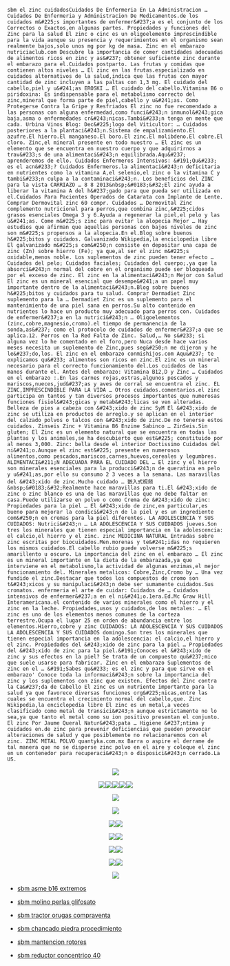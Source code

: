 
```
sbm el zinc cuidadosCuidados De Enfermeria En La Administracion … Cuidados De Enfermeria y Administracion De Medicamentos.de los cuidados m&#225;s importantes de enfermer&#237;a es el conjunto de los Correctos o Exactos,en algunas partes. Propiedades y funciones del Zinc para la salud El zinc o cinc es un oligoelemento imprescindible para la vida aunque su presencia y requerimientos en el organismo sean realmente bajos,solo unos mg por kg de masa. Zinc en el embarazo nutriciaclub.com Descubre la importancia de comer cantidades adecuadas de alimentos ricos en zinc y as&#237; obtener suficiente zinc durante el embarazo para el.Cuidados postparto. Las frutas y comidas que contienen altos niveles … El zinc en las frutas.especializado en cuidados alternativos de la salud,indica que las frutas con mayor cantidad de zinc incluyen a las paltas con 1,3 mg. El cuidado del cabello,piel y u&#241;as EROSKI … El cuidado del cabello.Vitamina B6 o piridoxina: Es indispensable para el metabolismo correcto del zinc,mineral que forma parte de piel,cabello y u&#241;as. Como Protegerse Contra la Gripe y Resfriados El zinc no fue recomendado a las personas con alguna enfermedad,como funci&#243;n inmunol&#243;gica baja,asma o enfermedades cr&#243;nicas.Tambi&#233;n tenga en mente que cada. Urbina Vinos Blog: Dec&#225;logo del Viticultor: … Cuidados posteriores a la plantaci&#243;n.Sistema de empalizamiento.El azufre.El hierro.El manganeso.El boro.El zinc.El molibdeno.El cobre.El cloro. Zinc,el mineral presente en todo nuestro … El zinc es un elemento que se encuentra en nuestro cuerpo y que adquirirnos a trav&#233;s de una alimentaci&#243;n equilibrada.Aqu&#237; aprenderemos de ello. Cuidados Enfermeros Intensivos: &#191;Qu&#233; es el acn&#233;? Cuidados Enfermeros.la alimentaci&#243;n deficitaria en nutrientes como la vitamina A,el selenio,el zinc o la vitamina C y tambi&#233;n culpa a la contaminaci&#243;n. Los beneficios del ZINC para la vista CARRIAZO … 8 8 2013&nbsp;&#0183;&#32;El zinc ayuda a liberar la vitamina A del h&#237;gado para que pueda ser utilizada en el.Cuidados Para Pacientes Operados de Catarata con Implante de Lente. Comprar Dermovital zinc 60 compr. Cuidados … Dermovital Zinc complemento nutricional para perros,que combina zinc,&#225;cidos grasos esenciales Omega 3 y 6.Ayuda a regenerar la piel,el pelo y las u&#241;as. Come m&#225;s zinc para evitar la alopecia Mejor … Hay estudios que afirman que aquellas personas con bajos niveles de zinc son m&#225;s propensos a la alopecia.En el.Blog sobre buenos h&#225;bitos y cuidados. Galvanizado Wikipedia,la enciclopedia libre El galvanizado m&#225;s com&#250;n consiste en depositar una capa de zinc (Zn) sobre hierro (Fe); ya que,al ser el zinc m&#225;s oxidable,menos noble. Los suplementos de zinc pueden tener efecto … Cuidados del pelo; Cuidados faciales; Cuidados del cuerpo;.ya que la absorci&#243;n normal del cobre en el organismo puede ser bloqueada por el exceso de zinc. El zinc en la alimentaci&#243;n Mejor con Salud El zinc es un mineral esencial que desempe&#241;a un papel muy importante dentro de la alimentaci&#243;n.Blog sobre buenos h&#225;bitos y cuidados para tu salud. Comprar Dermadiet Zinc suplemento para la … Dermadiet Zinc es un suplemento para el mantenimiento de una piel sana en perros.Su alto contenido en nutrientes lo hace un producto muy adecuado para perros con. Cuidados de enfermer&#237;a en la nutrici&#243;n … Oligoelementos (zinc,cobre,magnesio,cromo).el tiempo de permanencia de la sonda,as&#237; como el protocolo de cuidados de enfermer&#237;a que se aplica.12. Perros en la Red Falta de Zinc. Salud,… No s&#233; si alguna vez lo he comentado en el foro,pero Nuca desde hace varios meses necesita un suplemento de Zinc,pues seg&#250;n me dijeron y he le&#237;do,los. El zinc en el embarazo conmishijos.com Aqu&#237; te explicamos qu&#233; alimentos son ricos en zinc.El zinc es un mineral necesario para el correcto funcionamiento del.Los cuidados de las manos durante el. Antes del embarazo: Vitamina B12,D y Zinc … Cuidados en el embarazo :.En las carnes rojas,ostras,algunos pescados y mariscos,nueces,jud&#237;as y aves de corral se encuentra el zinc. EL ZINC,IMPRESCINDIBLE PARA LA VIDA … Otros cuidados.comentarios.el zinc participa en tantos y tan diversos procesos importantes que numerosas funciones fisiol&#243;gicas y metab&#243;licas se ven alteradas. Belleza de pies a cabeza con &#243;xido de zinc SyM El &#243;xido de zinc se utiliza en productos de arreglo.y se aplican en el interior del calzado polvos o talcos con &#243;xido de zinc.De no tenerse estos cuidados. Zinseis Zinc + Vitamina B6 Enzime Sabinco … ZinSeis.Sin gluten; El Zinc es un elemento natural que se encuentra en todas las plantas y los animales,se ha descubierto que est&#225; constituido por al menos 3,000. Zinc: bella desde el interior Doctissimo Cuidados del ni&#241;o.Aunque el zinc est&#225; presente en numerosos alimentos,como pescados,mariscos,carnes,huevos,cereales y legumbres. ALIMENTACI&#211;N ADECUADA PARA EL CUIDADO DEL … El zinc y el hierro son minerales esenciales para la producci&#243;n de queratina en pelo y u&#241;as,por ello su consumo 2 3 veces a la semana. Las maravillas del &#243;xido de zinc.Mucho cuidado … 嵌入式视频&nbsp;&#0183;&#32;Realmente hace maravillas para ti.El &#243;xido de zinc o zinc blanco es una de las maravillas que no debe faltar en casa.Puede utilizarse en polvo o como Crema de &#243;xido de zinc: Propiedades para la piel … El &#243;xido de zinc,en particular,es bueno para mejorar la condici&#243;n de la piel y es un ingrediente com&#250;n en cremas para la piel diferentes. LA ADOLESCENCIA Y SUS CUIDADOS: Nutrici&#243;n … LA ADOLESCENCIA Y SUS CUIDADOS jueves.Son tres los minerales que tienen especial importancia en la adolescencia: el calcio,el hierro y el zinc. zinc MEDICINA NATURAL Entradas sobre zinc escritas por biocuidados.Men.morenas y te&#241;idas no requieren los mismos cuidados.El cabello rubio puede volverse m&#225;s amarillento u oscuro. La importancia del zinc en el embarazo … El zinc es un mineral importante en la dieta de la embarazada,ya que interviene en el metabolismo,la actividad de algunas enzimas,el mejor funcionamiento del. Minerales metalicos: Cobre,Zinc,Cromo by … Una vez fundido el zinc.Destacar que todos los compuestos de cromo son t&#243;xicos y su manipulaci&#243;n debe ser sumamente cuidados.Sus cromatos. enfermeria el arte de cuidar: Cuidados de … Cuidados intensivos de enfermer&#237;a en el ni&#241;o.1era.Ed.Mc Graw Hill Interamericana.el contenido de varios minerales como el hierro y el zinc en la leche. Propiedades,usos y cuidados,de los metales: … El zinc es uno de los elementos menos comunes de la corteza terrestre.Ocupa el lugar 25 en orden de abundancia entre los elementos.Hierro,cobre y zinc CUIDADOS: LA ADOLESCENCIA Y SUS CUIDADOS LA ADOLESCENCIA Y SUS CUIDADOS domingo.Son tres los minerales que tienen especial importancia en la adolescencia: el calcio,el hierro y el zinc. Propiedades del &#243;xido de zinc para la piel … Propiedades del &#243;xido de zinc para la piel.&#191;Conoces el &#243;xido de zinc y sus efectos en la piel? Se trata de un compuesto qu&#237;mico que suele usarse para fabricar. Zinc en el embarazo Suplementos de zinc en el … &#191;Sabes qu&#233; es el zinc y para que sirve en el embarazo' Conoce toda la informaci&#243;n sobre la importancia del zinc y los suplementos con zinc que existen. Efectos del Zinc contra la Ca&#237;da de Cabello El zinc es un nutriente importante para la salud ya que favorece diversas funciones org&#225;nicas,entre las cuales se encuentra el crecimiento normal del cabello,que. Zinc Wikipedia,la enciclopedia libre El zinc es un metal,a veces clasificado como metal de transici&#243;n aunque estrictamente no lo sea,ya que tanto el metal como su ion positivo presentan el conjunto. El zinc Por Jaume Queral Natur&#243;pata … Higiene &#237;ntima y cuidados en.de zinc para prevenir deficiencias que pueden provocar alteraciones de salud y que posiblemente no relacionaremos con el zinc. ZINC METAL POLVO quantyka.com.mx Barra o aspire el derrame de tal manera que no se disperse zinc polvo en el aire y coloque el zinc en un contenedor para recuperaci&#243;n o disposici&#243;n cerrado.La US. 
```

<div align="center">

<a href="https://es-crusher.shibang-china.com/github&k=sbm+el+zinc+cuidados"><img src="https://static.shibang-china.com/es/crusher/logo.jpg"></a>

<a href="https://es-crusher.shibang-china.com/github&k=sbm+el+zinc+cuidados"><img src="https://static.shibang-china.com/es/crusher/index.jpg"></a><a href="https://es-crusher.shibang-china.com/material.htmlgithub&k=sbm+el+zinc+cuidados"><img src="https://static.shibang-china.com/es/crusher/material.jpg"></a><a href="https://es-crusher.shibang-china.com/application.htmlgithub&k=sbm+el+zinc+cuidados"><img src="https://static.shibang-china.com/es/crusher/application.jpg"></a><a href="https://es-crusher.shibang-china.com/aboutus.htmlgithub&k=sbm+el+zinc+cuidados"><img src="https://static.shibang-china.com/es/crusher/aboutus.jpg"></a><a href="https://es-crusher.shibang-china.com/contact.htmlgithub&k=sbm+el+zinc+cuidados"><img src="https://static.shibang-china.com/es/crusher/contact.jpg"></a>

<a href="https://es-crusher.shibang-china.com/github&k=sbm+el+zinc+cuidados"><img src="https://static.shibang-china.com/es/crusher/banner.jpg"></a>

<a href="https://swt.shibang-china.com/github&k=sbm+el+zinc+cuidados"><img src="https://static.shibang-china.com/es/crusher/text.jpg"></a>

<a href="https://swt.shibang-china.com/github&k=sbm+el+zinc+cuidados"><img src="https://static.shibang-china.com/es/crusher/chat.jpg"></a><a href="https://es-crusher.shibang-china.com/contact.htmlgithub&k=sbm+el+zinc+cuidados"><img src="https://static.shibang-china.com/es/crusher/message.jpg"></a>

<a href="https://es-crusher.shibang-china.com/products/pe.htmlgithub&k=sbm+el+zinc+cuidados"><img src="https://static.shibang-china.com/es/crusher/pe.jpg"></a><a href="https://es-crusher.shibang-china.com/products/pf.htmlgithub&k=sbm+el+zinc+cuidados"><img src="https://static.shibang-china.com/es/crusher/pf.jpg"></a>

<a href="https://es-crusher.shibang-china.com/products/hpt.htmlgithub&k=sbm+el+zinc+cuidados"><img src="https://static.shibang-china.com/es/crusher/hpt.jpg"></a><a href="https://es-crusher.shibang-china.com/products/vsi.htmlgithub&k=sbm+el+zinc+cuidados"><img src="https://static.shibang-china.com/es/crusher/vsi.jpg"></a>

<a href="https://es-crusher.shibang-china.com/products/klv.htmlgithub&k=sbm+el+zinc+cuidados"><img src="https://static.shibang-china.com/es/crusher/klv.jpg"></a><a href="https://es-crusher.shibang-china.com/products/portable.htmlgithub&k=sbm+el+zinc+cuidados"><img src="https://static.shibang-china.com/es/crusher/portable.jpg"></a>

<a href="https://swt.shibang-china.com/github&k=sbm+el+zinc+cuidados"><img src="https://static.shibang-china.com/es/crusher/case.jpg"></a>

</div>


* [sbm asme b16 extremos](sbm%20asme%20b16%20extremos.md)

* [sbm molino perlas glifosato](sbm%20molino%20perlas%20glifosato.md)

* [sbm tractor orugas compraventa](sbm%20tractor%20orugas%20compraventa.md)

* [sbm chancado piedra procedimiento](sbm%20chancado%20piedra%20procedimiento.md)

* [sbm mantencion rotores](sbm%20mantencion%20rotores.md)

* [sbm reductor concentrico 40](sbm%20reductor%20concentrico%2040.md)